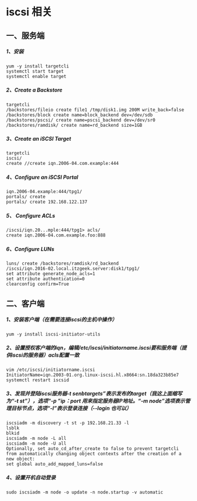 # iscsi 相关


## 一、服务端
##### 1、安装
```
yum -y install targetcli
systemctl start target
systemctl enable target
```
##### 2、Create a Backstore
```
targetcli
/backstores/fileio create file1 /tmp/disk1.img 200M write_back=false
/backstores/block create name=block_backend dev=/dev/sdb
/backstores/pscsi/ create name=pscsi_backend dev=/dev/sr0
/backstores/ramdisk/ create name=rd_backend size=1GB
```
##### 3、Create an iSCSI Target
```
targetcli
iscsi/
create //create iqn.2006-04.com.example:444
```
##### 4、Configure an iSCSI Portal
```
iqn.2006-04.example:444/tpg1/
portals/ create
portals/ create 192.168.122.137
```
##### 5、 Configure ACLs
```
/iscsi/iqn.20...mple:444/tpg1> acls/
create iqn.2006-04.com.example.foo:888
```
##### 6、Configure LUNs
```
luns/ create /backstores/ramdisk/rd_backend 
/iscsi/iqn.2016-02.local.itzgeek.server:disk1/tpg1/
set attribute generate_node_acls=1
set attribute authentication=0
clearconfig confirm=True
```
## 二、客户端
##### 1、安装客户端（在需要连接iscsi的主机中操作）
```
yum -y install iscsi-initiator-utils
```
##### 2、设置授权客户端的iqn，编辑/etc/iscsi/initiatorname.iscsi要和服务端（提供iscsi的服务器）acls配置一致
```
vim /etc/iscsi/initiatorname.iscsi
InitiatorName=iqn.2003-01.org.linux-iscsi.hl.x8664:sn.18da323b85e7
systemctl restart iscsid
```
##### 3、发现并登陆iscsi服务器-t senbtargets”表示发布的target（我这上面缩写为“-t st”），选项“-p ”ip：port  用来指定服务器IP地址。“-m node”选项表示管理目标节点，选项“-l”表示登录连接（--login 也可以）
```
iscsiadm -m discovery -t st -p 192.168.21.33 -l
lsblk
blkid
iscsiadm -m node -L all
iscsiadm -m node -U all
Optionally, set auto_cd_after_create to false to prevent targetcli from automatically changing object contexts after the creation of a new object:
set global auto_add_mapped_luns=false
```
##### 4、设置开机自动登录
```
sudo iscsiadm -m node -o update -n node.startup -v automatic 
```